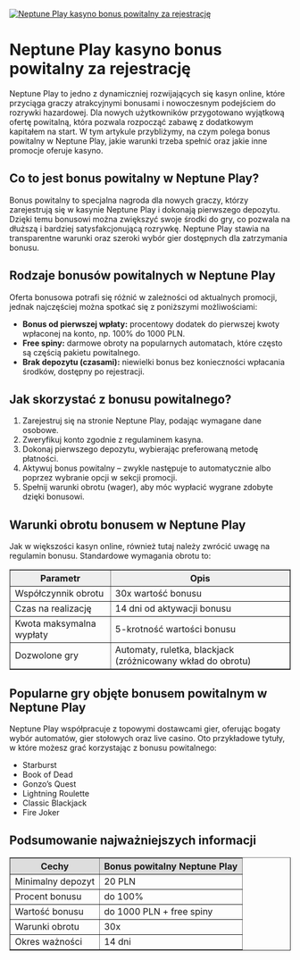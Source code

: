 [![Neptune Play kasyno bonus powitalny za rejestrację](https://123-caf.pages.dev/gitsignup.png)](https://vrmoo.ru/Bt82HjjY)

<h1>Neptune Play kasyno bonus powitalny za rejestrację</h1> <p>Neptune Play to jedno z dynamiczniej rozwijających się kasyn online, które przyciąga graczy atrakcyjnymi bonusami i nowoczesnym podejściem do rozrywki hazardowej. Dla nowych użytkowników przygotowano wyjątkową ofertę powitalną, która pozwala rozpocząć zabawę z dodatkowym kapitałem na start. W tym artykule przybliżymy, na czym polega bonus powitalny w Neptune Play, jakie warunki trzeba spełnić oraz jakie inne promocje oferuje kasyno.</p>  <h2>Co to jest bonus powitalny w Neptune Play?</h2> <p>Bonus powitalny to specjalna nagroda dla nowych graczy, którzy zarejestrują się w kasynie Neptune Play i dokonają pierwszego depozytu. Dzięki temu bonusowi można zwiększyć swoje środki do gry, co pozwala na dłuższą i bardziej satysfakcjonującą rozrywkę. Neptune Play stawia na transparentne warunki oraz szeroki wybór gier dostępnych dla zatrzymania bonusu.</p>  <h2>Rodzaje bonusów powitalnych w Neptune Play</h2> <p>Oferta bonusowa potrafi się różnić w zależności od aktualnych promocji, jednak najczęściej można spotkać się z poniższymi możliwościami:</p> <ul>   <li><strong>Bonus od pierwszej wpłaty:</strong> procentowy dodatek do pierwszej kwoty wpłaconej na konto, np. 100% do 1000 PLN.</li>   <li><strong>Free spiny:</strong> darmowe obroty na popularnych automatach, które często są częścią pakietu powitalnego.</li>   <li><strong>Brak depozytu (czasami):</strong> niewielki bonus bez konieczności wpłacania środków, dostępny po rejestracji.</li> </ul>  <h2>Jak skorzystać z bonusu powitalnego?</h2> <ol>   <li>Zarejestruj się na stronie Neptune Play, podając wymagane dane osobowe.</li>   <li>Zweryfikuj konto zgodnie z regulaminem kasyna.</li>   <li>Dokonaj pierwszego depozytu, wybierając preferowaną metodę płatności.</li>   <li>Aktywuj bonus powitalny – zwykle następuje to automatycznie albo poprzez wybranie opcji w sekcji promocji.</li>   <li>Spełnij warunki obrotu (wager), aby móc wypłacić wygrane zdobyte dzięki bonusowi.</li> </ol>  <h2>Warunki obrotu bonusem w Neptune Play</h2> <p>Jak w większości kasyn online, również tutaj należy zwrócić uwagę na regulamin bonusu. Standardowe wymagania obrotu to:</p> <table border="1" cellpadding="8" cellspacing="0" style="border-collapse: collapse; width: 100%; max-width: 600px;">   <thead>     <tr style="background-color: #eeeeee;">       <th>Parametr</th>       <th>Opis</th>     </tr>   </thead>   <tbody>     <tr>       <td>Współczynnik obrotu</td>       <td>30x wartość bonusu</td>     </tr>     <tr>       <td>Czas na realizację</td>       <td>14 dni od aktywacji bonusu</td>     </tr>     <tr>       <td>Kwota maksymalna wypłaty</td>       <td>5-krotność wartości bonusu</td>     </tr>     <tr>       <td>Dozwolone gry</td>       <td>Automaty, ruletka, blackjack (zróżnicowany wkład do obrotu)</td>     </tr>   </tbody> </table>  <h2>Popularne gry objęte bonusem powitalnym w Neptune Play</h2> <p>Neptune Play współpracuje z topowymi dostawcami gier, oferując bogaty wybór automatów, gier stołowych oraz live casino. Oto przykładowe tytuły, w które możesz grać korzystając z bonusu powitalnego:</p> <ul>   <li>Starburst</li>   <li>Book of Dead</li>   <li>Gonzo’s Quest</li>   <li>Lightning Roulette</li>   <li>Classic Blackjack</li>   <li>Fire Joker</li> </ul>  <h2>Podsumowanie najważniejszych informacji</h2> <table border="1" cellpadding="8" cellspacing="0" style="border-collapse: collapse; width: 100%; max-width: 600px;">   <thead>     <tr style="background-color: #dddddd;">       <th>Cechy</th>       <th>Bonus powitalny Neptune Play</th>     </tr>   </thead>   <tbody>     <tr>       <td>Minimalny depozyt</td>       <td>20 PLN</td>     </tr>     <tr>       <td>Procent bonusu</td>       <td>do 100%</td>     </tr>     <tr>       <td>Wartość bonusu</td>       <td>do 1000 PLN + free spiny</td>     </tr>     <tr>       <td>Warunki obrotu</td>       <td>30x</td>     </tr>     <tr>       <td>Okres ważności</td>       <td>14 dni</td>     </tr>   </tbody> </table>